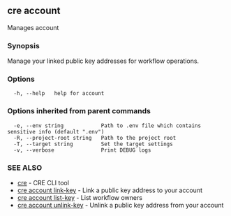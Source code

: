 ## cre account

Manages account

### Synopsis

Manage your linked public key addresses for workflow operations.

### Options

```
  -h, --help   help for account
```

### Options inherited from parent commands

```
  -e, --env string            Path to .env file which contains sensitive info (default ".env")
  -R, --project-root string   Path to the project root
  -T, --target string         Set the target settings
  -v, --verbose               Print DEBUG logs
```

### SEE ALSO

* [cre](cre.md)	 - CRE CLI tool
* [cre account link-key](cre_account_link-key.md)	 - Link a public key address to your account
* [cre account list-key](cre_account_list-key.md)	 - List workflow owners
* [cre account unlink-key](cre_account_unlink-key.md)	 - Unlink a public key address from your account

